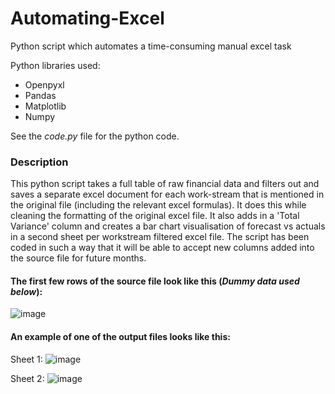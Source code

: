 # Automating-Excel

Python script which automates a time-consuming manual excel task

Python libraries used:

- Openpyxl
- Pandas
- Matplotlib
- Numpy

See the _code.py_ file for the python code. 

### Description

This python script takes a full table of raw financial data and filters out and saves a separate excel document for each work-stream that is mentioned in the original file (including the relevant excel formulas). It does this while cleaning the formatting of the original excel file. It also adds in a 'Total Variance' column and creates a bar chart visualisation of forecast vs actuals in a second sheet per workstream filtered excel file. The script has been coded in such a way that it will be able to accept new columns added into the source file for future months.

#### The first few rows of the source file look like this (_Dummy data used below_):

![image](https://user-images.githubusercontent.com/92688098/141981248-865a9798-576e-44ad-8a61-c1b60be98fec.png)

#### An example of one of the output files looks like this:

Sheet 1:
![image](https://user-images.githubusercontent.com/92688098/141981135-1611fd9d-6f4f-48f0-b1f7-ed28b011074b.png)

Sheet 2:
![image](https://user-images.githubusercontent.com/92688098/141980945-3426d28c-a5b2-470d-b446-f4a91a7932fb.png)
